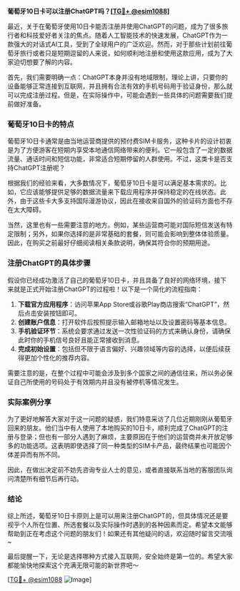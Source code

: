 **葡萄牙10日卡可以注册ChatGPT吗？[[TG💪+ @esim1088](https://t.me/s/esim1088)]**

最近，关于在葡萄牙使用10日卡能否注册并使用ChatGPT的问题，成为了很多旅行者和科技爱好者关注的焦点。随着人工智能技术的快速发展，ChatGPT作为一款强大的对话式AI工具，受到了全球用户的广泛欢迎。然而，对于那些计划前往葡萄牙旅行或者只是短期逗留的人来说，如何顺利地注册和使用这款应用，成为了大家迫切想要了解的内容。

首先，我们需要明确一点：ChatGPT本身并没有地域限制，理论上讲，只要你的设备能够正常连接到互联网，并且拥有合法有效的手机号码用于验证身份，那么就可以完成注册过程。但是，在实际操作中，可能会遇到一些具体的问题需要我们提前做好准备。

### 葡萄牙10日卡的特点

葡萄牙10日卡通常是由当地运营商提供的预付费SIM卡服务，这种卡片的设计初衷是为了方便游客在短期内享受本地通信网络带来的便利。它一般包含了一定的数据流量、通话时间和短信功能，非常适合短期停留的人群使用。不过，这类卡是否支持ChatGPT注册呢？

根据我们的经验来看，大多数情况下，葡萄牙10日卡是可以满足基本需求的。比如，它应该能够提供足够的数据流量来下载应用程序并保持稳定的在线状态。此外，由于这些卡大多支持国际漫游协议，因此在接收来自国外的验证码方面也不存在太大障碍。

当然，这里也有一些需要注意的地方。例如，某些运营商可能对国际短信发送有特定限制；另外，如果你选择的是非常基础的套餐，则可能会影响到整体体验质量。因此，在购买之前最好仔细阅读相关条款说明，确保其符合你的预期用途。

### 注册ChatGPT的具体步骤

假设你已经成功激活了自己的葡萄牙10日卡，并且具备了良好的网络环境，接下来就是正式开始注册ChatGPT的过程啦！以下是一个简化的流程指南：

1. **下载官方应用程序**：访问苹果App Store或谷歌Play商店搜索“ChatGPT”，然后点击安装按钮即可。
2. **创建账户信息**：打开软件后按照提示输入邮箱地址以及设置密码等基本信息。
3. **手机验证环节**：系统会要求通过发送一次性验证码的方式来确认身份，请确保此时你的手机信号良好且能正常接收到消息。
4. **完成初始设置**：包括但不限于语言偏好、兴趣领域等内容的选择，以便后续获得更加个性化的推荐内容。

需要注意的是，在整个过程中可能会涉及到多个国家之间的通信往来，所以务必保证自己所使用的号码处于有效期内并且没有被停机等情况发生。

### 实际案例分享

为了更好地解答大家对于这一问题的疑惑，我们特意采访了几位近期刚刚从葡萄牙回来的朋友。他们当中有人使用了本地购买的10日卡，顺利完成了ChatGPT的注册与登录；但也有一部分人遇到了麻烦，主要原因在于他们的运营商并未开放足够多的功能选项。这表明即使选择了同一种类型的SIM卡产品，最终结果也可能因个体差异而有所不同。

因此，在做出决定前不妨先咨询专业人士的意见，或者直接联系当地的客服团队询问清楚所有细节后再行动。

### 结论

综上所述，葡萄牙10日卡原则上是可以用来注册ChatGPT的，但具体情况还是要视乎个人所在位置、所选套餐以及实际操作时遇到的各种因素而定。希望本文能够帮助到正在考虑这个问题的朋友们！如果还有其他疑问的话，欢迎随时留言交流哦~

最后提醒一下，无论是选择哪种方式接入互联网，安全始终是第一位的。希望大家都能愉快地探索这个充满无限可能的新世界吧～

[[TG💪+ @esim1088](https://t.me/s/esim1088) ![Image](https://i.postimg.cc/4NQfJmqS/Snipaste-2025-05-13-00-14-12.png)]